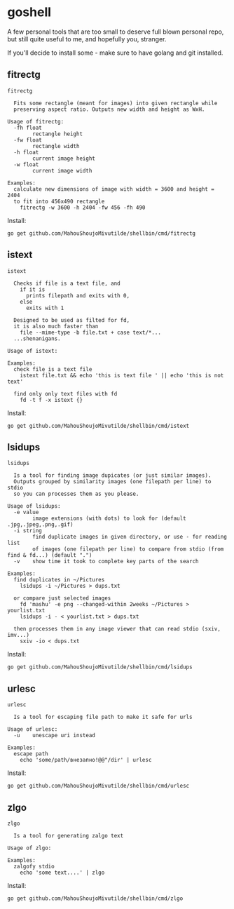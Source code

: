 # goshell

A few personal tools that are too small to deserve full blown personal repo, but still quite useful to me, and hopefully you, stranger.

If you'll decide to install some - make sure to have golang and git installed.



## fitrectg

```
fitrectg

  Fits some rectangle (meant for images) into given rectangle while
  preserving aspect ratio. Outputs new width and height as WxH.

Usage of fitrectg:
  -fh float
    	rectangle height
  -fw float
    	rectangle width
  -h float
    	current image height
  -w float
    	current image width

Examples:
  calculate new dimensions of image with width = 3600 and height = 2404
  to fit into 456x490 rectangle
    fitrectg -w 3600 -h 2404 -fw 456 -fh 490
```

Install:

```
go get github.com/MahouShoujoMivutilde/shellbin/cmd/fitrectg
```


## istext

```
istext

  Checks if file is a text file, and
    if it is
      prints filepath and exits with 0,
    else
      exits with 1

  Designed to be used as filted for fd,
  it is also much faster than
    file --mime-type -b file.txt + case text/*...
  ...shenanigans.

Usage of istext:

Examples:
  check file is a text file
    istext file.txt && echo 'this is text file ' || echo 'this is not text'

  find only only text files with fd
    fd -t f -x istext {}
```

Install:

```
go get github.com/MahouShoujoMivutilde/shellbin/cmd/istext
```


## lsidups

```
lsidups

  Is a tool for finding image dupicates (or just similar images).
  Outputs grouped by similarity images (one filepath per line) to stdio
  so you can processes them as you please.

Usage of lsidups:
  -e value
    	image extensions (with dots) to look for (default .jpg,.jpeg,.png,.gif)
  -i string
    	find duplicate images in given directory, or use - for reading list
    	of images (one filepath per line) to compare from stdio (from find & fd...) (default ".")
  -v	show time it took to complete key parts of the search

Examples:
  find duplicates in ~/Pictures
    lsidups -i ~/Pictures > dups.txt

  or compare just selected images
    fd 'mashu' -e png --changed-within 2weeks ~/Pictures > yourlist.txt
    lsidups -i - < yourlist.txt > dups.txt

  then processes them in any image viewer that can read stdio (sxiv, imv...)
    sxiv -io < dups.txt
```

Install:

```
go get github.com/MahouShoujoMivutilde/shellbin/cmd/lsidups
```


## urlesc

```
urlesc

  Is a tool for escaping file path to make it safe for urls

Usage of urlesc:
  -u	unescape uri instead

Examples:
  escape path
    echo 'some/path/внезапно!@@"/dir' | urlesc
```

Install:

```
go get github.com/MahouShoujoMivutilde/shellbin/cmd/urlesc
```


## zlgo

```
zlgo

  Is a tool for generating zalgo text

Usage of zlgo:

Examples:
  zalgofy stdio
    echo 'some text....' | zlgo
```

Install:

```
go get github.com/MahouShoujoMivutilde/shellbin/cmd/zlgo
```

